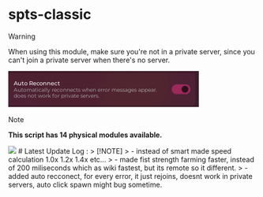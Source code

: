 # spts-classic
> [!WARNING]
> When using this module, make sure you're not in a private server, since you can't join a private server when there's no server.

![spts-classic Image](https://raw.githubusercontent.com/ShockerLL22/spts-classic/refs/heads/main/image.png)
> [!NOTE] 
> **This script has 14 physical modules available.**


<picture>
  <source
    srcset="https://github-readme-stats.vercel.app/api?username=ShockerLL22&show_icons=true&theme=dark"
    media="(prefers-color-scheme: dark)"
  />
  <source
    srcset="https://github-readme-stats.vercel.app/api?username=ShockerLL22&show_icons=true"
    media="(prefers-color-scheme: dark), (prefers-color-scheme: no-preference)"
  />
  <img src="https://github-readme-stats.vercel.app/api?username=ShockerLL22&show_icons=true" />
</picture>
# Latest Update Log : 
> [!NOTE]  
> - instead of smart made speed calculation 1.0x 1.2x 1.4x etc...
> - made fist strength farming faster, instead of 200 miliseconds which as wiki fastest, but its remote so it different.
> - added auto recconect, for every error, it just rejoins, doesnt work in private servers, auto click spawn might bug sometime.

